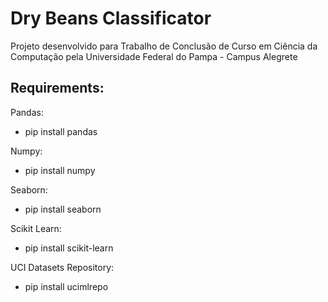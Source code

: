 # Dry Beans Classificator


Projeto desenvolvido para Trabalho de Conclusão de Curso em Ciência da Computação pela Universidade Federal do Pampa - Campus Alegrete


## Requirements:
Pandas:
* pip install pandas

Numpy:
* pip install numpy

Seaborn:
* pip install seaborn
  
Scikit Learn:
* pip install scikit-learn

UCI Datasets Repository:
* pip install ucimlrepo 
